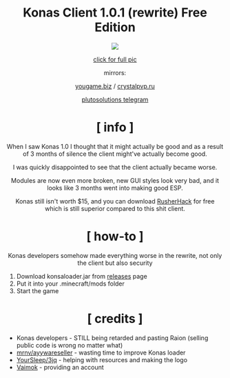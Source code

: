 <div align="center">

# Konas Client 1.0.1 (rewrite) Free Edition

![](https://crystalpvp.ru/konasrewrite/logo.png?pleaseiplogme)

[click for full pic](https://crystalpvp.ru/konasrewrite/logo_full.png)

mirrors:

[yougame.biz](https://yougame.biz/threads/231176/) / [crystalpvp.ru](https://crystalpvp.ru/konasrewrite/)

[plutosolutions telegram](https://t.me/plutosolutions)

#
# [ info ]
When I saw Konas 1.0 I thought that it might actually be good and as a result of 3 months of silence the client might've actually become good.

I was quickly disappointed to see that the client actually became worse.

Modules are now even more broken, new GUI styles look very bad, and it looks like 3 months went into making good ESP.

Konas still isn't worth $15, and you can download [RusherHack](https://github.com/PlutoSolutions/John/blob/main/README.md) for free which is still superior compared to this shit client.

# [ how-to ]

Konas developers somehow made everything worse in the rewrite, not only the client but also security

</div>

1. Download konsaloader.jar from [releases](https://github.com/PlutoSolutions/KonasRewrite/releases) page
0. Put it into your .minecraft/mods folder
0. Start the game

<div align="center">

# [ credits ]

</div>

+ Konas developers - STILL being retarded and pasting Raion (selling public code is wrong no matter what)
+ [mrnv/ayywareseller](https://github.com/mr-nv) - wasting time to improve Konas loader
+ [YourSleep/3jq](https://github.com/3jq) - helping with resources and making the logo
+ [Vaimok](https://github.com/Vaimok) - providing an account
